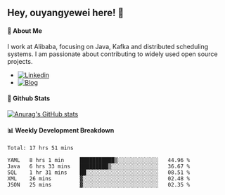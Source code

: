## Hey, ouyangyewei here! :wave:

#### :rocket: About Me
I work at Alibaba, focusing on Java, Kafka and distributed scheduling systems. I am passionate about contributing to widely used open source projects.

- [![Linkedin](https://img.shields.io/badge/LinkedIn-ouyangyewei-blue)](https://www.linkedin.com/in/ouyangyewei/)
- [![Blog](https://img.shields.io/badge/Blog-yeweiouyang-orange)](https://blog.csdn.net/yeweiouyang)

#### :star2: Github Stats
[![Anurag's GitHub stats](https://github-readme-stats.vercel.app/api?username=ouyangyewei&show_icons=true&cache_seconds=3600&theme=tokyonight)](https://github.com/anuraghazra/github-readme-stats)

#### :bar_chart: Weekly Development Breakdown
<!--START_SECTION:waka-->
```text
Total: 17 hrs 51 mins

YAML   8 hrs 1 min     ███████████▒░░░░░░░░░░░░░   44.96 % 
Java   6 hrs 33 mins   █████████▒░░░░░░░░░░░░░░░   36.67 % 
SQL    1 hr 31 mins    ██░░░░░░░░░░░░░░░░░░░░░░░   08.51 % 
XML    26 mins         ▓░░░░░░░░░░░░░░░░░░░░░░░░   02.48 % 
JSON   25 mins         ▓░░░░░░░░░░░░░░░░░░░░░░░░   02.35 % 
```
<!--END_SECTION:waka-->
